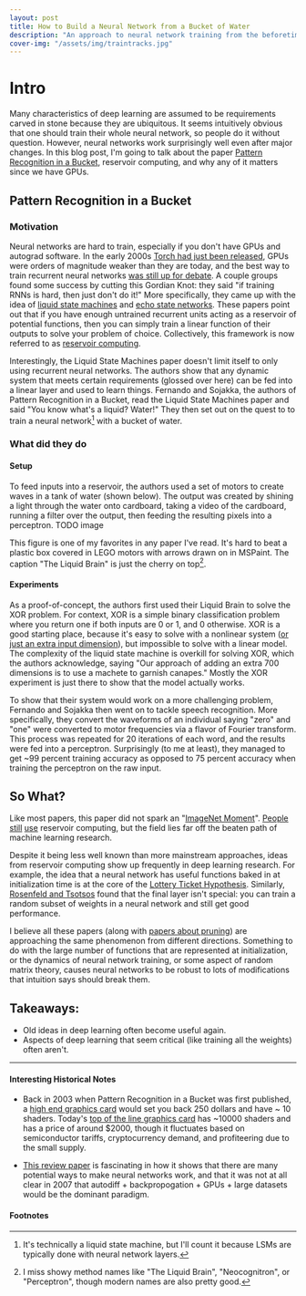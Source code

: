 ```yaml
---
layout: post
title: How to Build a Neural Network from a Bucket of Water
description: "An approach to neural network training from the beforetimes"
cover-img: "/assets/img/traintracks.jpg"
---
```

# Intro
Many characteristics of deep learning are assumed to be requirements carved in stone because they are ubiquitous.
It seems intuitively obvious that one should train their whole neural network, so people do it without question.
However, neural networks work surprisingly well even after major changes.
In this blog post, I'm going to talk about the paper [Pattern Recognition in a Bucket](http://citeseerx.ist.psu.edu/viewdoc/summary?doi=10.1.1.97.3902), 
reservoir computing, and why any of it matters since we have GPUs.


## Pattern Recognition in a Bucket
### Motivation 
Neural networks are hard to train, especially if you don't have GPUs and autograd software.
In the early 2000s [Torch had just been released](https://citeseerx.ist.psu.edu/viewdoc/summary?doi=10.1.1.8.9850),
GPUs were orders of magnitude weaker than they are today, and the best way to train recurrent neural networks [was still up for debate](http://citeseerx.ist.psu.edu/viewdoc/summary?doi=10.1.1.21.3096).
A couple groups found some success by cutting this Gordian Knot: they said "if training RNNs is hard, then just don't do it!"
More specifically, they came up with the idea of [liquid state machines](https://pubmed.ncbi.nlm.nih.gov/12433288/) and [echo state networks](https://papers.nips.cc/paper/2002/file/426f990b332ef8193a61cc90516c1245-Paper.pdf).
These papers point out that if you have enough untrained recurrent units acting as a reservoir of potential functions, then you can simply train a linear function of their outputs to solve your problem of choice.
Collectively, this framework is now referred to as [reservoir computing](https://en.wikipedia.org/wiki/Reservoir_computing).

Interestingly, the Liquid State Machines paper doesn't limit itself to only using recurrent neural networks.
The authors show that any dynamic system that meets certain requirements (glossed over here) can be fed into a linear layer and used to learn things.
Fernando and Sojakka, the authors of Pattern Recognition in a Bucket, read the Liquid State Machines paper and said "You know what's a liquid? Water!"
They then set out on the quest to to train a neural network[^network] with a bucket of water.

### What did they do
#### Setup
To feed inputs into a reservoir, the authors used a set of motors to create waves in a tank of water (shown below). 
The output was created by shining a light through the water onto cardboard, taking a video of the cardboard, running a filter over the output, then feeding the resulting pixels into a perceptron.
TODO image

This figure is one of my favorites in any paper I've read.
It's hard to beat a plastic box covered in LEGO motors with arrows drawn on in MSPaint.
The caption "The Liquid Brain" is just the cherry on top[^liquid].

#### Experiments
As a proof-of-concept, the authors first used their Liquid Brain to solve the XOR problem.
For context, XOR is a simple binary classification problem where you return one if both inputs are 0 or 1, and 0 otherwise.
XOR is a good starting place, because it's easy to solve with a nonlinear system ([or just an extra input dimension](http://www.cs.cmu.edu/~tom/10601_fall2012/recitations/Recitation_2Oct2012_PG.pdf)), but impossible to solve with a linear model.
The complexity of the liquid state machine is overkill for solving XOR, which the authors acknowledge, saying "Our approach of adding an extra 700 dimensions is to use a machete to garnish canapes."
Mostly the XOR experiment is just there to show that the model actually works.

To show that their system would work on a more challenging problem, Fernando and Sojakka then went on to tackle speech recognition.
More specifically, they convert the waveforms of an individual saying "zero" and "one" were converted to motor frequencies via a flavor of Fourier transform.
This process was repeated for 20 iterations of each word, and the results were fed into a perceptron.
Surprisingly (to me at least), they managed to get ~99 percent training accuracy as opposed to 75 percent accuracy when training the perceptron on the raw input.

## So What?
Like most papers, this paper did not spark an "[ImageNet Moment](https://ruder.io/nlp-imagenet/)".
[People](https://www.degruyter.com/document/doi/10.1515/nanoph-2016-0132/html) [still](http://materias.df.uba.ar/dnla2019c1/files/2019/03/reservoir_computing_20191.pdf) [use](https://arxiv.org/abs/1808.04962)
reservoir computing, but the field lies far off the beaten path of machine learning research.

Despite it being less well known than more mainstream approaches, ideas from reservoir computing show up frequently in deep learning research. 
For example, the idea that a neural network has useful functions baked in at initialization time is at the core of the [Lottery Ticket Hypothesis](https://arxiv.org/abs/1803.03635).
Similarly, [Rosenfeld and Tsotsos](https://arxiv.org/abs/1802.00844) found that the final layer isn't special: you can train a random subset of weights in a neural network and still get good performance.

I believe all these papers (along with [papers about pruning](https://arxiv.org/abs/2003.03033)) are approaching the same phenomenon from different directions.
Something to do with the large number of functions that are represented at initialization, 
or the dynamics of neural network training, 
or some aspect of random matrix theory, 
causes neural networks to be robust to lots of modifications that intuition says should break them.

## Takeaways:
- Old ideas in deep learning often become useful again.
- Aspects of deep learning that seem critical (like training all the weights) often aren't.

---

#### Interesting Historical Notes
- Back in 2003 when Pattern Recognition in a Bucket was first published, a [high end graphics card](https://www.anandtech.com/show/1183) would set you back 250 dollars and have ~ 10 shaders.
Today's [top of the line graphics card](https://www.nvidia.com/en-us/geforce/graphics-cards/30-series/rtx-3090/) has ~10000 shaders and has a price of around $2000, though it fluctuates based on semiconductor tariffs, cryptocurrency demand, and profiteering due to the small supply.

- [This review paper](https://www.elen.ucl.ac.be/Proceedings/esann/esannpdf/es2007-8.pdf) is fascinating in how it shows that there are many potential 
ways to make neural networks work, and that it was not at all clear in 2007 that autodiff + backpropogation + GPUs + large datasets would be the dominant paradigm.

#### Footnotes

[^liquid]: I miss showy method names like "The Liquid Brain", "Neocognitron", or "Perceptron", though modern names are also pretty good.
[^network]: It's technically a liquid state machine, but I'll count it because LSMs are typically done with neural network layers.
